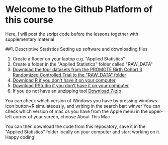 # Welcome to the Github Platform of this course
Here, I will post the script code before the lessons together with supplementary material 

##1. Descriptive Statistics
Setting up software and downloading files

1) Create a floder on your laptop e.g. "Applied Statistics"
2) Create a folder in the "Applied Statistics" folder called "RAW_DATA"
3) [Download the four datasets from the PROMOTE Birth Cohort 3 Randomized Controlled Trial to the "RAW_DATA" folder](https://clinepidb.org/ce/app/workspace/analyses/DS_8786631aaf/3T67dhK/variables/EUPATH_0000096/OMRSE_00002045)
4) [Download R if you don't have it on your computer](https://cran.rstudio.com/)
5) [Download RStudio if you don't have it on your computer](https://posit.co/download/rstudio-desktop/)
6) If you do not have an unzipping tool [Download 7-zip](https://www.7-zip.fr/)

You can check which version of Windows you have by pressing windows icon button+R simulateously, and writing in the search bar: winver
You can check which version of mac os you have from the Apple menu in the upper-left corner of your screen, choose About This Mac

You can then download the code from this reposatory, save it in the "Applied Statistics" folder locally on your computer and start working on it. 
Happy coding!


